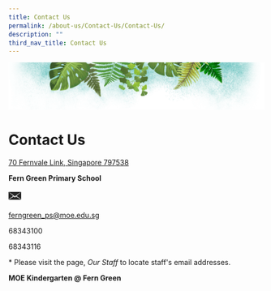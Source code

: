 ```yaml
---
title: Contact Us
permalink: /about-us/Contact-Us/Contact-Us/
description: ""
third_nav_title: Contact Us
---
```

![](/images/Banner.png)

# **Contact Us**

[70 Fernvale Link, Singapore 797538](https://goo.gl/maps/nUWBU3wHXe62)

<b>Fern Green Primary School</b>



<img src="/images/mail.png" style="width:5%">

[ferngreen\_ps@moe.edu.sg](mailto:ferngreen_ps@moe.edu.sg)

68343100

68343116

\* Please visit the page, <i>Our Staff</i> to locate staff's email addresses.

<b>MOE Kindergarten @ Fern Green</b>

 